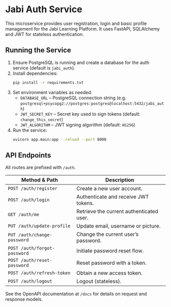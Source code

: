 # Jabi Auth Service

This microservice provides user registration, login and basic profile management for the Jabi Learning Platform.  It uses FastAPI, SQLAlchemy and JWT for stateless authentication.

## Running the Service

1. Ensure PostgreSQL is running and create a database for the auth service (default is `jabi_auth`).
2. Install dependencies:
   ```bash
   pip install -r requirements.txt
   ```
3. Set environment variables as needed:
   * `DATABASE_URL` – PostgreSQL connection string (e.g. `postgresql+psycopg2://postgres:postgres@localhost:5432/jabi_auth`)
   * `JWT_SECRET_KEY` – Secret key used to sign tokens (default: `change_this_secret`)
   * `JWT_ALGORITHM` – JWT signing algorithm (default: `HS256`)
4. Run the service:
   ```bash
   uvicorn app.main:app --reload --port 8000
   ```

## API Endpoints

All routes are prefixed with `/auth`.

| Method & Path       | Description                              |
|---------------------|------------------------------------------|
| `POST /auth/register` | Create a new user account.               |
| `POST /auth/login`    | Authenticate and receive JWT tokens.     |
| `GET /auth/me`        | Retrieve the current authenticated user. |
| `PUT /auth/update-profile` | Update email, username or picture. |
| `PUT /auth/change-password` | Change the current user’s password. |
| `POST /auth/forgot-password` | Initiate password reset flow.   |
| `POST /auth/reset-password`  | Reset password with a token.    |
| `POST /auth/refresh-token`   | Obtain a new access token.       |
| `POST /auth/logout`          | Logout (stateless).               |

See the OpenAPI documentation at `/docs` for details on request and response models.